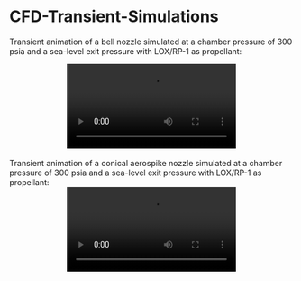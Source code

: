 # CFD-Transient-Simulations
Transient animation of a bell nozzle simulated at a chamber pressure of 300 psia and a sea-level exit pressure with LOX/RP-1 as propellant:
<div align="center"> <video src="https://github.com/etsui215/CFD-Transient-Simulations/assets/107323771/7e07f034-08b0-4732-a889-ab7bed282817" controls="controls" style="max-width: 600px"> </video> </div>
<br>
Transient animation of a conical aerospike nozzle simulated at a chamber pressure of 300 psia and a sea-level exit pressure with LOX/RP-1 as propellant:
<div align="center"> <video src="https://github.com/etsui215/CFD-Transient-Simulations/assets/107323771/d089a674-3b2c-4f41-976c-c476c0f0d51c" controls="controls" style="max-width: 600px"> </video> </div>
